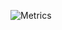 ![Metrics](https://metrics.lecoq.io/Rathpanha?template=classic&base.community=0&base.repositories=0&base.metadata=0&followup=1&isocalendar=1&languages=1&isocalendar.duration=full-year&config.timezone=Asia%2FPhnom_Penh)
